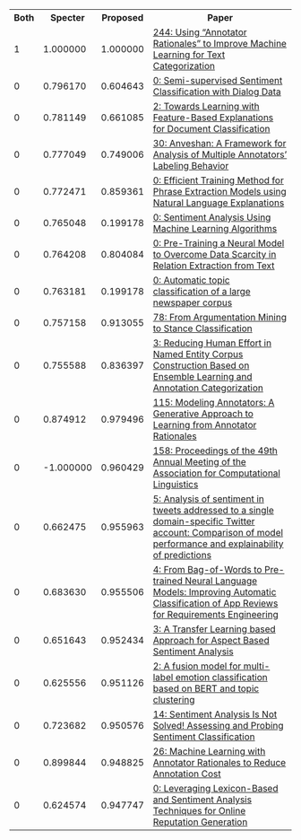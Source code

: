 <html><table><tr>
<th>Both</th>
<th>Specter</th>
<th>Proposed</th>
<th>Paper</th>
</tr>
<tr>
<td>1</td>
<td>1.000000</td>
<td>1.000000</td>
<td><a href="https://www.semanticscholar.org/paper/99fe982dce046869f60e4552c7f91c3627304780">244: Using “Annotator Rationales” to Improve Machine Learning for Text Categorization</a></td>
</tr>
<tr>
<td>0</td>
<td>0.796170</td>
<td>0.604643</td>
<td><a href="https://www.semanticscholar.org/paper/f41abe3b1907402c00f567e759245e9aa141f08f">0: Semi-supervised Sentiment Classification with Dialog Data</a></td>
</tr>
<tr>
<td>0</td>
<td>0.781149</td>
<td>0.661085</td>
<td><a href="https://www.semanticscholar.org/paper/7bda1fc0c2a8af95e9e4101c1bd99be0b4c85927">2: Towards Learning with Feature-Based Explanations for Document Classification</a></td>
</tr>
<tr>
<td>0</td>
<td>0.777049</td>
<td>0.749006</td>
<td><a href="https://www.semanticscholar.org/paper/148096f6074d41cdb2523a0f4b7a47ceab10ac26">30: Anveshan: A Framework for Analysis of Multiple Annotators’ Labeling Behavior</a></td>
</tr>
<tr>
<td>0</td>
<td>0.772471</td>
<td>0.859361</td>
<td><a href="https://www.semanticscholar.org/paper/89854730eddf0cd30f9d242f47a5d65538f36fb1">0: Efficient Training Method for Phrase Extraction Models using Natural Language Explanations</a></td>
</tr>
<tr>
<td>0</td>
<td>0.765048</td>
<td>0.199178</td>
<td><a href="https://www.semanticscholar.org/paper/07e2dcb3aa51fc6894fd75c2892d7e9ef7dbfe11">0: Sentiment Analysis Using Machine Learning Algorithms</a></td>
</tr>
<tr>
<td>0</td>
<td>0.764208</td>
<td>0.804084</td>
<td><a href="https://www.semanticscholar.org/paper/de5eaa274c06529af2bd896aa0ea77b8fe10fe72">0: Pre-Training a Neural Model to Overcome Data Scarcity in Relation Extraction from Text</a></td>
</tr>
<tr>
<td>0</td>
<td>0.763181</td>
<td>0.199178</td>
<td><a href="https://www.semanticscholar.org/paper/709c7e0834108dd03afc9c4f1e72f11f1e7e23ba">0: Automatic topic classification of a large newspaper corpus</a></td>
</tr>
<tr>
<td>0</td>
<td>0.757158</td>
<td>0.913055</td>
<td><a href="https://www.semanticscholar.org/paper/c5be5422855e1e6cef989d10c9b30f1d318d3457">78: From Argumentation Mining to Stance Classification</a></td>
</tr>
<tr>
<td>0</td>
<td>0.755588</td>
<td>0.836397</td>
<td><a href="https://www.semanticscholar.org/paper/27b7306f24da9f0161c6856cef152de5fecaa8e9">3: Reducing Human Effort in Named Entity Corpus Construction Based on Ensemble Learning and Annotation Categorization</a></td>
</tr>
<tr>
<td>0</td>
<td>0.874912</td>
<td>0.979496</td>
<td><a href="https://www.semanticscholar.org/paper/14e2aec7e25d8880a851a547cf8d27a9721f8e6c">115: Modeling Annotators: A Generative Approach to Learning from Annotator Rationales</a></td>
</tr>
<tr>
<td>0</td>
<td>-1.000000</td>
<td>0.960429</td>
<td><a href="https://www.semanticscholar.org/paper/3bf2e6941dbb87ac0d2c771c159e1e27366a26e3">158: Proceedings of the 49th Annual Meeting of the Association for Computational Linguistics</a></td>
</tr>
<tr>
<td>0</td>
<td>0.662475</td>
<td>0.955963</td>
<td><a href="https://www.semanticscholar.org/paper/731ea61c2bd5a94c9ec32664f6aca32b42916f26">5: Analysis of sentiment in tweets addressed to a single domain-specific Twitter account: Comparison of model performance and explainability of predictions</a></td>
</tr>
<tr>
<td>0</td>
<td>0.683630</td>
<td>0.955506</td>
<td><a href="https://www.semanticscholar.org/paper/d4696eb5971a4df70d6b1e1ffa2f5f5facbf6c48">4: From Bag-of-Words to Pre-trained Neural Language Models: Improving Automatic Classification of App Reviews for Requirements Engineering</a></td>
</tr>
<tr>
<td>0</td>
<td>0.651643</td>
<td>0.952434</td>
<td><a href="https://www.semanticscholar.org/paper/f3891f720bff71cf2c3349b91c755bcf3e66fa67">3: A Transfer Learning based Approach for Aspect Based Sentiment Analysis</a></td>
</tr>
<tr>
<td>0</td>
<td>0.625556</td>
<td>0.951126</td>
<td><a href="https://www.semanticscholar.org/paper/0de7e45f33ef0bd99b07e2ddd20397d4991d7ec6">2: A fusion model for multi-label emotion classification based on BERT and topic clustering</a></td>
</tr>
<tr>
<td>0</td>
<td>0.723682</td>
<td>0.950576</td>
<td><a href="https://www.semanticscholar.org/paper/abb46f435965fb1020099c9e577343e0542fd187">14: Sentiment Analysis Is Not Solved! Assessing and Probing Sentiment Classification</a></td>
</tr>
<tr>
<td>0</td>
<td>0.899844</td>
<td>0.948825</td>
<td><a href="https://www.semanticscholar.org/paper/019e2c0c9b3c0e04da73126062ca8442e834f478">26: Machine Learning with Annotator Rationales to Reduce Annotation Cost</a></td>
</tr>
<tr>
<td>0</td>
<td>0.624574</td>
<td>0.947747</td>
<td><a href="https://www.semanticscholar.org/paper/95f2b147778cce787544d9a80cf9aa42f8c55bf7">0: Leveraging Lexicon-Based and Sentiment Analysis Techniques for Online Reputation Generation</a></td>
</tr>
</table></html>

